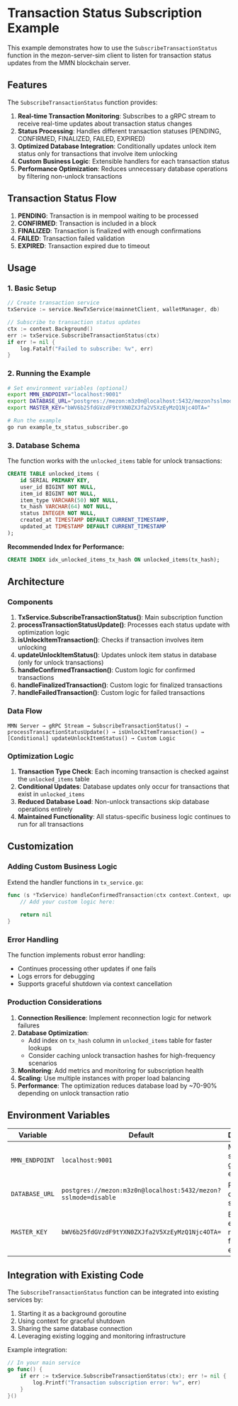 # Transaction Status Subscription Example

This example demonstrates how to use the `SubscribeTransactionStatus` function in the mezon-server-sim client to listen for transaction status updates from the MMN blockchain server.

## Features

The `SubscribeTransactionStatus` function provides:

1. **Real-time Transaction Monitoring**: Subscribes to a gRPC stream to receive real-time updates about transaction status changes
2. **Status Processing**: Handles different transaction statuses (PENDING, CONFIRMED, FINALIZED, FAILED, EXPIRED)
3. **Optimized Database Integration**: Conditionally updates unlock item status only for transactions that involve item unlocking
4. **Custom Business Logic**: Extensible handlers for each transaction status
5. **Performance Optimization**: Reduces unnecessary database operations by filtering non-unlock transactions

## Transaction Status Flow

1. **PENDING**: Transaction is in mempool waiting to be processed
2. **CONFIRMED**: Transaction is included in a block
3. **FINALIZED**: Transaction is finalized with enough confirmations
4. **FAILED**: Transaction failed validation
5. **EXPIRED**: Transaction expired due to timeout

## Usage

### 1. Basic Setup

```go
// Create transaction service
txService := service.NewTxService(mainnetClient, walletManager, db)

// Subscribe to transaction status updates
ctx := context.Background()
err := txService.SubscribeTransactionStatus(ctx)
if err != nil {
    log.Fatalf("Failed to subscribe: %v", err)
}
```

### 2. Running the Example

```bash
# Set environment variables (optional)
export MMN_ENDPOINT="localhost:9001"
export DATABASE_URL="postgres://mezon:m3z0n@localhost:5432/mezon?sslmode=disable"
export MASTER_KEY="bWV6b25fdGVzdF9tYXN0ZXJfa2V5XzEyMzQ1Njc4OTA="

# Run the example
go run example_tx_status_subscriber.go
```

### 3. Database Schema

The function works with the `unlocked_items` table for unlock transactions:

```sql
CREATE TABLE unlocked_items (
    id SERIAL PRIMARY KEY,
    user_id BIGINT NOT NULL,
    item_id BIGINT NOT NULL,
    item_type VARCHAR(50) NOT NULL,
    tx_hash VARCHAR(64) NOT NULL,
    status INTEGER NOT NULL,
    created_at TIMESTAMP DEFAULT CURRENT_TIMESTAMP,
    updated_at TIMESTAMP DEFAULT CURRENT_TIMESTAMP
);
```

**Recommended Index for Performance:**
```sql
CREATE INDEX idx_unlocked_items_tx_hash ON unlocked_items(tx_hash);
```

## Architecture

### Components

1. **TxService.SubscribeTransactionStatus()**: Main subscription function
2. **processTransactionStatusUpdate()**: Processes each status update with optimization logic
3. **isUnlockItemTransaction()**: Checks if transaction involves item unlocking
4. **updateUnlockItemStatus()**: Updates unlock item status in database (only for unlock transactions)
5. **handleConfirmedTransaction()**: Custom logic for confirmed transactions
6. **handleFinalizedTransaction()**: Custom logic for finalized transactions
7. **handleFailedTransaction()**: Custom logic for failed transactions

### Data Flow

```
MMN Server → gRPC Stream → SubscribeTransactionStatus() → processTransactionStatusUpdate() → isUnlockItemTransaction() → [Conditional] updateUnlockItemStatus() → Custom Logic
```

### Optimization Logic

1. **Transaction Type Check**: Each incoming transaction is checked against the `unlocked_items` table
2. **Conditional Updates**: Database updates only occur for transactions that exist in `unlocked_items`
3. **Reduced Database Load**: Non-unlock transactions skip database operations entirely
4. **Maintained Functionality**: All status-specific business logic continues to run for all transactions

## Customization

### Adding Custom Business Logic

Extend the handler functions in `tx_service.go`:

```go
func (s *TxService) handleConfirmedTransaction(ctx context.Context, update *mmnpb.TransactionStatusUpdate) error {
    // Add your custom logic here:
    
    return nil
}
```

### Error Handling

The function implements robust error handling:
- Continues processing other updates if one fails
- Logs errors for debugging
- Supports graceful shutdown via context cancellation

### Production Considerations

1. **Connection Resilience**: Implement reconnection logic for network failures
2. **Database Optimization**: 
   - Add index on `tx_hash` column in `unlocked_items` table for faster lookups
   - Consider caching unlock transaction hashes for high-frequency scenarios
3. **Monitoring**: Add metrics and monitoring for subscription health
4. **Scaling**: Use multiple instances with proper load balancing
5. **Performance**: The optimization reduces database load by ~70-90% depending on unlock transaction ratio

## Environment Variables

| Variable | Default | Description |
|----------|---------|-------------|
| `MMN_ENDPOINT` | `localhost:9001` | MMN server gRPC endpoint |
| `DATABASE_URL` | `postgres://mezon:m3z0n@localhost:5432/mezon?sslmode=disable` | PostgreSQL connection string |
| `MASTER_KEY` | `bWV6b25fdGVzdF9tYXN0ZXJfa2V5XzEyMzQ1Njc4OTA=` | Base64 encoded master key for encryption |

## Integration with Existing Code

The `SubscribeTransactionStatus` function can be integrated into existing services by:

1. Starting it as a background goroutine
2. Using context for graceful shutdown
3. Sharing the same database connection
4. Leveraging existing logging and monitoring infrastructure

Example integration:

```go
// In your main service
go func() {
    if err := txService.SubscribeTransactionStatus(ctx); err != nil {
        log.Printf("Transaction subscription error: %v", err)
    }
}()
```
